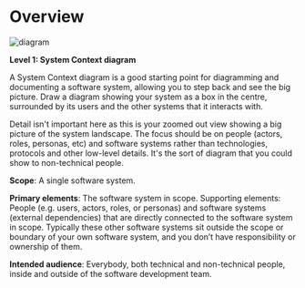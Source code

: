 # Overview

![diagram](https://www.plantuml.com/plantuml/svg/0/RL9BRnen4BuZyH-cd8X4s4jFEIMbgoOIj2Y0gfxGh1d0YXyhppYGVn_R6r2sxN5cllaUOz-pO91e3JnwIyF15-sKYJk2eqZBTrKLy3GzQ3d69Z85vPsGawdoji9TqEXUJMnZDVjwkpJePBEOLmQ5M59hEyleiqpRn3yS30VpXp-_DkljxwVrutPU_wX_VX_VvFwI0ditRXirWL5Ne85lw5wqEy0iiYHlOPI63w0-Al1xa2D1ar0JE2M7q5usSmzGAH-Ty7IKD5PlB6J7kk54yfHS1KToLUYcXTyOV-Ah28DuUDLq0ktsFbWKxHrWuwDaSHtwKXD0jmEBBmGjlbdggs_hiumf6wXlBMe3V9LTfo2wk4hk5re5ptulK9_L4Ts1W3ul_4rfIwW59ei1BVqdrKfy80Oqvd8rbHh5UmR-c-sQV_8fcmHqZ2h3KaMYYf7Xu9bCztJTTJTCd0UvdTDshxeYj-EF7Fcg5qJPAKVf8OhhnNhPWzaU_tt2bt_r3W00)

**Level 1: System Context diagram**

A System Context diagram is a good starting point for diagramming and documenting a software system, allowing you to step back and see the big picture. Draw a diagram showing your system as a box in the centre, surrounded by its users and the other systems that it interacts with.

Detail isn't important here as this is your zoomed out view showing a big picture of the system landscape. The focus should be on people (actors, roles, personas, etc) and software systems rather than technologies, protocols and other low-level details. It's the sort of diagram that you could show to non-technical people.

**Scope**: A single software system.

**Primary elements**: The software system in scope.
Supporting elements: People (e.g. users, actors, roles, or personas) and software systems (external dependencies) that are directly connected to the software system in scope. Typically these other software systems sit outside the scope or boundary of your own software system, and you don’t have responsibility or ownership of them.

**Intended audience**: Everybody, both technical and non-technical people, inside and outside of the software development team.